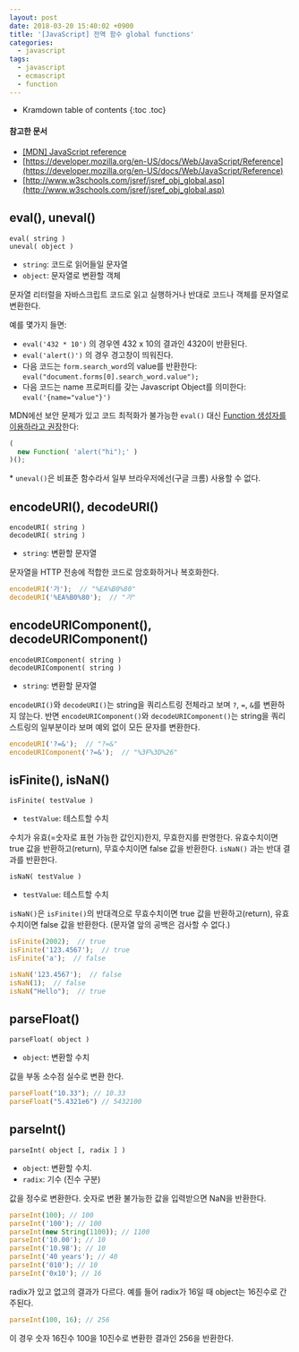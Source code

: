 ```yaml
---
layout: post
date: 2018-03-20 15:40:02 +0900
title: '[JavaScript] 전역 함수 global functions'
categories:
  - javascript
tags:
  - javascript
  - ecmascript
  - function
---
```


* Kramdown table of contents
{:toc .toc}

#### 참고한 문서

- [\[MDN\] JavaScript reference](https://developer.mozilla.org/en-US/docs/Web/JavaScript/Reference)
- [https://developer.mozilla.org/en-US/docs/Web/JavaScript/Reference](https://developer.mozilla.org/en-US/docs/Web/JavaScript/Reference)
- [http://www.w3schools.com/jsref/jsref_obj_global.asp](http://www.w3schools.com/jsref/jsref_obj_global.asp)

## eval(), uneval()

```
eval( string )
uneval( object )
```

- `string`: 코드로 읽어들일 문자열
- `object`: 문자열로 변환할 객체

문자열 리터럴을 자바스크립트 코드로 읽고 실행하거나 반대로 코드나 객체를 문자열로 변환한다.

예를 몇가지 들면:

- `eval('432 * 10')` 의 경우엔 432 x 10의 결과인 4320이 반환된다.
- `eval('alert()')` 의 경우 경고창이 띄워진다.
- 다음 코드는 `form.search_word`의 value를 반환한다: `eval("document.forms[0].search_word.value");`
- 다음 코드는 name 프로퍼티를 갖는 Javascript Object를 의미한다: `eval('{name="value"}')`

MDN에선 보안 문제가 있고 코드 최적화가 불가능한 `eval()` 대신 [Function 생성자를 이용하라고 권장](https://developer.mozilla.org/en-US/docs/Web/JavaScript/Reference/Global_Objects/eval#never_use_eval!)한다:

```js
(
  new Function( 'alert("hi");' )
)();
```

\* `uneval()`은 비표준 함수라서 일부 브라우저에선(구글 크롬) 사용할 수 없다.

## encodeURI(), decodeURI()

```
encodeURI( string )
decodeURI( string )
```

- `string`: 변환할 문자열

문자열을 HTTP 전송에 적합한 코드로 암호화하거나 복호화한다.

```js
encodeURI('가');  // "%EA%B0%80"
decodeURI('%EA%B0%80');  // "가"
```

## encodeURIComponent(), decodeURIComponent()

```
encodeURIComponent( string )
decodeURIComponent( string )
```

- `string`: 변환할 문자열

`encodeURI()`와 `decodeURI()`는 string을 쿼리스트링 전체라고 보며 `?`, `=`, `&`를 변환하지 않는다.
반면 `encodeURIComponent()`와 `decodeURIComponent()`는 string을 쿼리스트링의 일부분이라 보며 예외 없이 모든 문자를 변환한다.

```js
encodeURI('?=&');  // "?=&"
encodeURIComponent('?=&');  // "%3F%3D%26"
```

## isFinite(), isNaN()

```
isFinite( testValue )
```

- `testValue`: 테스트할 수치

수치가 유효(=숫자로 표현 가능한 값인지)한지, 무효한지를 판명한다. 유효수치이면 true 값을 반환하고(return), 무효수치이면 false 값을 반환한다. `isNaN()` 과는 반대 결과를 반환한다.

```
isNaN( testValue )
```

- `testValue`: 테스트할 수치

`isNaN()`은 `isFinite()`의 반대격으로 무효수치이면 true 값을 반환하고(return), 유효수치이면 false 값을 반환한다. (문자열 앞의 공백은 검사할 수 없다.)

```js
isFinite(2002);  // true
isFinite('123.4567');  // true
isFinite('a');  // false

isNaN('123.4567');  // false
isNaN(1);  // false
isNaN("Hello");  // true
```

## parseFloat()

```
parseFloat( object )
```

- `object`: 변환할 수치

값을 부동 소수점 실수로 변환 한다.

```js
parseFloat("10.33"); // 10.33
parseFloat("5.4321e6") // 5432100
```

## parseInt()

```
parseInt( object [, radix ] )
```

- `object`: 변환할 수치.
- `radix`: 기수 (진수 구분)

값을 정수로 변환한다. 숫자로 변환 불가능한 값을 입력받으면 NaN을 반환한다.

```js
parseInt(100); // 100
parseInt('100'); // 100
parseInt(new String(1100)); // 1100
parseInt('10.00'); // 10
parseInt('10.98'); // 10
parseInt('40 years'); // 40
parseInt('010'); // 10
parseInt('0x10'); // 16
```

radix가 있고 없고의 결과가 다르다. 예를 들어 radix가 16일 때 object는 16진수로 간주된다.

```js
parseInt(100, 16); // 256
```

이 경우 숫자 16진수 100을 10진수로 변환한 결과인 256을 반환한다.
